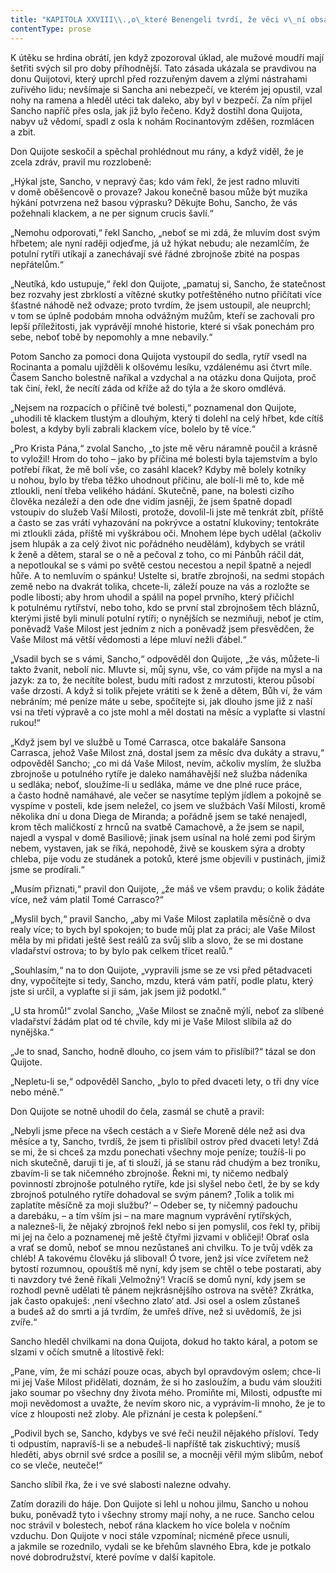 ```yaml
---
title: "KAPITOLA XXVIII\\.,o\_které Benengeli tvrdí, že věci v\_ní obsažené pozná, kdo ji přečte, jestliže ji přečte pozorně\\."
contentType: prose
---
```


K útěku se hrdina obrátí, jen když zpozoroval úklad, ale mužové moudří mají šetřiti svých sil pro doby příhodnější. Tato zásada ukázala se pravdivou na donu Quijotovi, který uprchl před rozzuřeným davem a zlými nástrahami zuřivého lidu; nevšímaje si Sancha ani nebezpečí, ve kterém jej opustil, vzal nohy na ramena a hleděl utéci tak daleko, aby byl v bezpečí. Za ním přijel Sancho napříč přes osla, jak již bylo řečeno. Když dostihl dona Quijota, nabyv už vědomí, spadl z osla k nohám Rocinantovým zděšen, rozmlácen a zbit.

Don Quijote seskočil a spěchal prohlédnout mu rány, a když viděl, že je zcela zdráv, pravil mu rozzlobeně:

„Hýkal jste, Sancho, v nepravý čas; kdo vám řekl, že jest radno mluviti v domě oběšencově o provaze? Jakou konečně basou může být muzika hýkání potvrzena než basou výprasku? Děkujte Bohu, Sancho, že vás požehnali klackem, a ne per signum crucis šavlí.“

„Nemohu odporovati,“ řekl Sancho, „neboť se mi zdá, že mluvím dost svým hřbetem; ale nyní raději odjeďme, já už hýkat nebudu; ale nezamlčím, že potulní rytíři utíkají a zanechávají své řádné zbrojnoše zbité na pospas nepřátelům.“

„Neutíká, kdo ustupuje,“ řekl don Quijote, „pamatuj si, Sancho, že statečnost bez rozvahy jest zbrklostí a vítězné skutky potřeštěného nutno přičítati více šťastné náhodě než odvaze; proto tvrdím, že jsem ustoupil, ale neuprchl; v tom se úplně podobám mnoha odvážným mužům, kteří se zachovali pro lepší příležitosti, jak vyprávějí mnohé historie, které si však ponechám pro sebe, neboť tobě by nepomohly a mne nebavily.“

Potom Sancho za pomoci dona Quijota vystoupil do sedla, rytíř vsedl na Rocinanta a pomalu ujížděli k olšovému lesíku, vzdálenému asi čtvrt míle. Časem Sancho bolestně naříkal a vzdychal a na otázku dona Quijota, proč tak činí, řekl, že necítí záda od kříže až do týla a že skoro omdlévá.

„Nejsem na rozpacích o příčině tvé bolesti,“ poznamenal don Quijote, „uhodili tě klackem tlustým a dlouhým, který ti dolehl na celý hřbet, kde cítíš bolest, a kdyby byli zabrali klackem více, bolelo by tě více.“

„Pro Krista Pána,“ zvolal Sancho, „to jste mě věru náramně poučil a krásně to vyložil! Hrom do toho – jako by příčina mé bolesti byla tajemstvím a bylo potřebí říkat, že mě bolí vše, co zasáhl klacek? Kdyby mě bolely kotníky u nohou, bylo by třeba těžko uhodnout příčinu, ale bolí-li mě to, kde mě ztloukli, není třeba velikého hádání. Skutečně, pane, na bolesti cizího člověka nezáleží a den ode dne vidím jasněji, že jsem špatně dopadl vstoupiv do služeb Vaší Milosti, protože, dovolil-li jste mě tenkrát zbít, příště a často se zas vrátí vyhazování na pokrývce a ostatní klukoviny; tentokráte mi ztloukli záda, příště mi vyškrábou oči. Mnohem lépe bych udělal (ačkoliv jsem hlupák a za celý život nic pořádného neudělám), kdybych se vrátil k ženě a dětem, staral se o ně a pečoval z toho, co mi Pánbůh ráčil dát, a nepotloukal se s vámi po světě cestou necestou a nepil špatně a nejedl hůře. A to nemluvím o spánku! Ustelte si, bratře zbrojnoši, na sedmi stopách země nebo na dvakrát tolika, chcete-li, záleží pouze na vás a rozložte se podle libosti; aby hrom uhodil a spálil na popel prvního, který přičichl k potulnému rytířství, nebo toho, kdo se první stal zbrojnošem těch bláznů, kterými jistě byli minulí potulní rytíři; o nynějších se nezmiňuji, neboť je ctím, poněvadž Vaše Milost jest jedním z nich a poněvadž jsem přesvědčen, že Vaše Milost má větší vědomosti a lépe mluví nežli ďábel.“

„Vsadil bych se s vámi, Sancho,“ odpověděl don Quijote, „že vás, můžete-li takto žvanit, nebolí nic. Mluvte si, můj synu, vše, co vám přijde na mysl a na jazyk: za to, že necítíte bolest, budu míti radost z mrzutosti, kterou působí vaše drzosti. A když si tolik přejete vrátiti se k ženě a dětem, Bůh ví, že vám nebráním; mé peníze máte u sebe, spočítejte si, jak dlouho jsme již z naší vsi na třetí výpravě a co jste mohl a měl dostati na měsíc a vyplaťte si vlastní rukou!“

„Když jsem byl ve službě u Tomé Carrasca, otce bakaláře Sansona Carrasca, jehož Vaše Milost zná, dostal jsem za měsíc dva dukáty a stravu,“ odpověděl Sancho; „co mi dá Vaše Milost, nevím, ačkoliv myslím, že služba zbrojnoše u potulného rytíře je daleko namáhavější než služba nádeníka u sedláka; neboť, sloužíme-li u sedláka, máme ve dne plné ruce práce, a často hodně namáhavé, ale večer se nasytíme teplým jídlem a pokojně se vyspíme v posteli, kde jsem neležel, co jsem ve službách Vaší Milosti, kromě několika dní u dona Diega de Miranda; a pořádně jsem se také nenajedl, krom těch maličkostí z hrnců na svatbě Camachově, a že jsem se napil, najedl a vyspal v domě Basiliově; jinak jsem usínal na holé zemi pod širým nebem, vystaven, jak se říká, nepohodě, živě se kouskem sýra a drobty chleba, pije vodu ze studánek a potoků, které jsme objevili v pustinách, jimiž jsme se prodírali.“

„Musím přiznati,“ pravil don Quijote, „že máš ve všem pravdu; o kolik žádáte více, než vám platil Tomé Carrasco?“

„Myslil bych,“ pravil Sancho, „aby mi Vaše Milost zaplatila měsíčně o dva realy více; to bych byl spokojen; to bude můj plat za práci; ale Vaše Milost měla by mi přidati ještě šest reálů za svůj slib a slovo, že se mi dostane vladařství ostrova; to by bylo pak celkem třicet realů.“

„Souhlasím,“ na to don Quijote, „vypravili jsme se ze vsi před pětadvaceti dny, vypočítejte si tedy, Sancho, mzdu, která vám patří, podle platu, který jste si určil, a vyplaťte si ji sám, jak jsem již podotkl.“

„U sta hromů!“ zvolal Sancho, „Vaše Milost se značně mýlí, neboť za slíbené vladařství žádám plat od té chvíle, kdy mi je Vaše Milost slíbila až do nynějška.“

„Je to snad, Sancho, hodně dlouho, co jsem vám to přislíbil?“ tázal se don Quijote.

„Nepletu-li se,“ odpověděl Sancho, „bylo to před dvaceti lety, o tři dny více nebo méně.“

Don Quijote se notně uhodil do čela, zasmál se chutě a pravil:

„Nebyli jsme přece na všech cestách a v Sieře Moreně déle než asi dva měsíce a ty, Sancho, tvrdíš, že jsem ti přislíbil ostrov před dvaceti lety! Zdá se mi, že si chceš za mzdu ponechati všechny moje peníze; toužíš-li po nich skutečně, daruji ti je, ať ti slouží, já se stanu rád chudým a bez troníku, zbavím-li se tak ničemného zbrojnoše. Řekni mi, ty ničemo nedbalý povinností zbrojnoše potulného rytíře, kde jsi slyšel nebo četl, že by se kdy zbrojnoš potulného rytíře dohadoval se svým pánem? ‚Tolik a tolik mi zaplatíte měsíčně za moji službu?‘ – Odeber se, ty ničemný padouchu a darebáku, – a tím vším jsi – na mare magnum vyprávění rytířských, a nalezneš-li, že nějaký zbrojnoš řekl nebo si jen pomyslil, cos řekl ty, přibij mi jej na čelo a poznamenej mě ještě čtyřmi jizvami v obličeji! Obrať osla a vrať se domů, neboť se mnou nezůstaneš ani chvilku. To je tvůj vděk za chléb! A takovému člověku já sliboval! Ó tvore, jenž jsi více zvířetem než bytostí rozumnou, opouštíš mě nyní, kdy jsem se chtěl o tebe postarati, aby ti navzdory tvé ženě říkali ‚Velmožný‘! Vracíš se domů nyní, kdy jsem se rozhodl pevně udělati tě pánem nejkrásnějšího ostrova na světě? Zkrátka, jak často opakuješ: ‚není všechno zlato‘ atd. Jsi osel a oslem zůstaneš a budeš až do smrti a já tvrdím, že umřeš dříve, než si uvědomíš, že jsi zvíře.“

Sancho hleděl chvilkami na dona Quijota, dokud ho takto káral, a potom se slzami v očích smutně a lítostivě řekl:

„Pane, vím, že mi schází pouze ocas, abych byl opravdovým oslem; chce-li mi jej Vaše Milost přidělati, doznám, že si ho zasloužím, a budu vám sloužiti jako soumar po všechny dny života mého. Promiňte mi, Milosti, odpusťte mi moji nevědomost a uvažte, že nevím skoro nic, a vyprávím-li mnoho, že je to více z hlouposti než zloby. Ale přiznání je cesta k polepšení.“

„Podivil bych se, Sancho, kdybys ve své řeči neužil nějakého přísloví. Tedy ti odpustím, napravíš-li se a nebudeš-li napříště tak ziskuchtivý; musíš hleděti, abys obrnil své srdce a posílil se, a mocněji věřil mým slibům, neboť co se vleče, neuteče!“

Sancho slíbil řka, že i ve své slabosti nalezne odvahy.

Zatím dorazili do háje. Don Quijote si lehl u nohou jilmu, Sancho u nohou buku, poněvadž tyto i všechny stromy mají nohy, a ne ruce. Sancho celou noc strávil v bolestech, neboť rána klackem ho více bolela v nočním vzduchu. Don Quijote v noci stále vzpomínal; nicméně přece usnuli, a jakmile se rozednilo, vydali se ke břehům slavného Ebra, kde je potkalo nové dobrodružství, které povíme v další kapitole.
